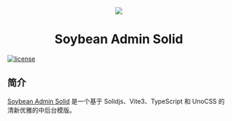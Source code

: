 <div align="center">
	<img src="https://i.loli.net/2021/11/24/x5lLfuSnEawBAgi.png"/>
	<h1>Soybean Admin Solid</h1>
</div>

[![license](https://img.shields.io/badge/license-MIT-green.svg)](./LICENSE)

## 简介

[Soybean Admin Solid](https://github.com/honghuangdc/soybean-admin-solid) 是一个基于 Solidjs、Vite3、TypeScript 和 UnoCSS 的清新优雅的中后台模版。
